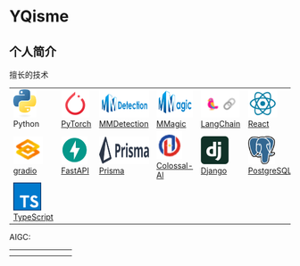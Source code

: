 # YQisme
## 个人简介

擅长的技术

|                                                              |                                                              |                                                              |                                                              |                                                              |                                                              |                                                              |                                                              |
| ------------------------------------------------------------ | ------------------------------------------------------------ | ------------------------------------------------------------ | ------------------------------------------------------------ | ------------------------------------------------------------ | ------------------------------------------------------------ | ------------------------------------------------------------ | ------------------------------------------------------------ |
| <img src="./README.assets/python-logo-only.png" alt="Python" height="50px"/> Python | <img src="./README.assets/image-20231128124924657.png" alt="PyTorch" height="50px"/> [PyTorch](https://eanyang7.github.io/pytorch_docs/) | <img src="./README.assets/image-20231128125119401.png" alt="MMDetection" height="50px"/> [MMDetection](https://eanyang7.github.io/mmdetection/) | <img src="./README.assets/image-20231128125202325.png" alt="MMagic" height="50px"/> [MMagic](https://eanyang7.github.io/mmagic/) | <img src="./README.assets/image-20231128125333004.png" alt="LangChain" height="50px"/> [LangChain](https://langchain-git-master-ean7.vercel.app/) | <img src="./README.assets/image-20231128130253158.png" alt="React" height="50px"/> [React](https://zh-hans-react-dev.vercel.app/) | <img src="./README.assets/image-20231128125615578.png" alt="tailwindcss" height="50px"/> [tailwindcss](https://tailwindcss-com-blue.vercel.app/) | <img src="./README.assets/68747470733a2f2.png" alt="Nextjs" height="50px"/> Nextjs |
| <img src="./README.assets/image-20231128193448499.png" height="50px"/>[gradio](https://eanyang7.github.io/gradio_docs/) | <img src="./README.assets/image-20231128193757866.png" height="50px"/>[FastAPI](https://eanyang7.github.io/fastapi_docs/) | <img src="./README.assets/prisma.svg" height="50px"/>[Prisma ](https://www.prisma.io/) | <img src="./README.assets/image-20231128214710105.png" height="50px"/>[Colossal-Al](https://eanyang7.github.io/ColossalAI_docs/) | <img src="./README.assets/27804.png"  height="50px"/>[Django](https://www.djangoproject.com/) | <img src="./README.assets/elephant.png" height="50px"/>[PostgreSQL](https://www.postgresql.org/) | <img src="./README.assets/postgresML.svg"  height="50px"/>[PostgresML](https://postgresml.org/) | <img src="./README.assets/logo-sm.webp"  height="50px"/>[Auth.js](https://authjs.dev/) |
| <img src="./README.assets/image-20231229134743222.png" alt="Python" height="50px"/>[TypeScript](https://www.typescriptlang.org/) |                                                              |                                                              |                                                              |                                                              |                                                              |                                                              |                                                              |

AIGC:

|      |      |      |      |      |      |      |      |
| ---- | ---- | ---- | ---- | ---- | ---- | ---- | ---- |
|      |      |      |      |      |      |      |      |
|      |      |      |      |      |      |      |      |

